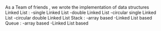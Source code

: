 As a Team of friends , 
we wrote the implementation of data structures 
Linked List : 
 -single Linked List
 -double Linked List
 -circular single Linked List 
 -circular double Linked List 
 Stack :
 -array based
 -Linked List based
 Queue :
  -array based
 -Linked List based
 
